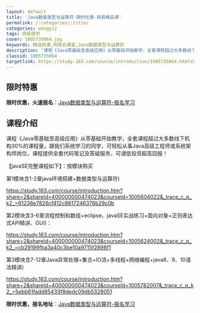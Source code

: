 ```yaml
---
layout: default
title: 'Java数据类型与运算符-限时优惠-网易精品课'
permalink: /:categories/:title/
categories: wangyi2
tags: 网易提供
cover: 1005735064.jpg
keywords: 精选网课,网易云课堂,Java数据类型与运算符
description: '课程《Java零基础至高级应用》从零基础开始教学，全套课程超过大多数线下机构30%的课程量，跟我们系统学习的同学，可轻松'
classid: 1005735064
targetlink: https://study.163.com/course/introduction/1005735064.htm?share=1&shareId=1025206652&utm_campaign=share&utm_medium=iphoneShare&utm_source=&utm_u=1025206652
---
```


## 限时特惠

**限时优惠，火速报名**：[Java数据类型与运算符-报名学习](https://study.163.com/course/introduction/1005735064.htm?share=1&shareId=1025206652&utm_campaign=share&utm_medium=iphoneShare&utm_source=&utm_u=1025206652)

## 课程介绍

课程《Java零基础至高级应用》从零基础开始教学，全套课程超过大多数线下机构30%的课程量，跟我们系统学习的同学，可轻松从事Java高级工程师或系统架构师岗位，课程提供全套代码笔记及答疑服务，可谓低投资超高回报！

【javaSE完整课程如下】：按模块购买

第1模块含1-2章java环境搭建+数据类型与运算符) 

https://study.163.com/course/introduction.htm?share=2&shareId=400000000474023&courseId=1005604022&_trace_c_p_k2_=81238e7826cf412c8817246376b29c0b

第2模块含3-6章流程控制和数组+eclipse、javaSE实战练习+面向对象+正则表达式API精讲、GUI)：

https://study.163.com/course/introduction.htm?share=2&shareId=400000000474023&courseId=1005624002&_trace_c_p_k2_=cb29199fba3a40c3be10a9715f2898f1

第3模块含7-12章Java异常处理+集合+IO流+多线程+网络编程+java8、9、10语法精讲) 

https://study.163.com/course/introduction.htm?share=2&shareId=400000000474023&courseId=1005782007&_trace_c_p_k2_=5ebb61fadd85433f8dedc09db5328051

**限时优惠，报名地址**：[Java数据类型与运算符-报名学习](https://study.163.com/course/introduction/1005735064.htm?share=1&shareId=1025206652&utm_campaign=share&utm_medium=iphoneShare&utm_source=&utm_u=1025206652)

